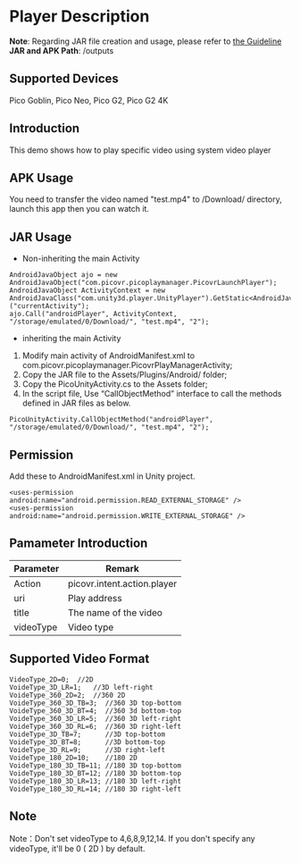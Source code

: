 # Player Description

**Note**: Regarding JAR file creation and usage, please refer to [the Guideline](https://github.com/picoxr/support/blob/master/How%20to%20Use%20JAR%20file%20in%20Unity%20project%20on%20Pico%20device.docx)      
**JAR and APK Path**: /outputs

## Supported Devices
Pico Goblin, Pico Neo, Pico G2, Pico G2 4K 

## Introduction
This demo shows how to play specific video using system video player

## APK Usage
You need to transfer the video named "test.mp4" to /Download/ directory, launch this app then you can watch it.

## JAR Usage
* Non-inheriting the main Activity
```
AndroidJavaObject ajo = new AndroidJavaObject("com.picovr.picoplaymanager.PicovrLaunchPlayer");
AndroidJavaObject ActivityContext = new AndroidJavaClass("com.unity3d.player.UnityPlayer").GetStatic<AndroidJavaObject>("currentActivity");
ajo.Call("androidPlayer", ActivityContext, "/storage/emulated/0/Download/", "test.mp4", "2");
```

* inheriting the main Activity
1. Modify main activity of AndroidManifest.xml to com.picovr.picoplaymanager.PicovrPlayManagerActivity;    
2. Copy the JAR file to the Assets/Plugins/Android/ folder;    
3. Copy the PicoUnityActivity.cs to the Assets folder;     
4. In the script file, Use “CallObjectMethod” interface to call the methods defined in JAR files as below.
```
PicoUnityActivity.CallObjectMethod("androidPlayer", "/storage/emulated/0/Download/", "test.mp4", "2");
```

## Permission
Add these to AndroidManifest.xml in Unity project.
```
<uses-permission android:name="android.permission.READ_EXTERNAL_STORAGE" />
<uses-permission android:name="android.permission.WRITE_EXTERNAL_STORAGE" />
```

## Pamameter Introduction
| Parameter                         | Remark                                                       |
| --------------------------------- | ------------------------------------------------------------ |
| Action                            | picovr.intent.action.player                                  |
| uri                               | Play address                                                 |
| title                             | The name of the video                                        |
| videoType                         | Video type                                                           

## Supported Video Format
    VideoType_2D=0;  //2D
    VoideType_3D_LR=1;   //3D left-right
    VoideType_360_2D=2;  //360 2D
    VoideType_360_3D_TB=3;  //360 3D top-bottom
    VoideType_360_3D_BT=4;  //360 3d bottom-top
    VoideType_360_3D_LR=5;  //360 3D left-right
    VoideType_360_3D_RL=6;  //360 3D right-left
    VoideType_3D_TB=7;      //3D top-bottom
    VoideType_3D_BT=8;      //3D bottom-top
    VoideType_3D_RL=9;      //3D right-left
    VoideType_180_2D=10;    //180 2D
    VoideType_180_3D_TB=11; //180 3D top-bottom
    VoideType_180_3D_BT=12; //180 3D bottom-top
    VoideType_180_3D_LR=13; //180 3D left-right
    VoideType_180_3D_RL=14; //180 3D right-left

## Note
Note：Don't set videoType to 4,6,8,9,12,14.
      If you don't specify any videoType, it'll be 0 ( 2D ) by default.
